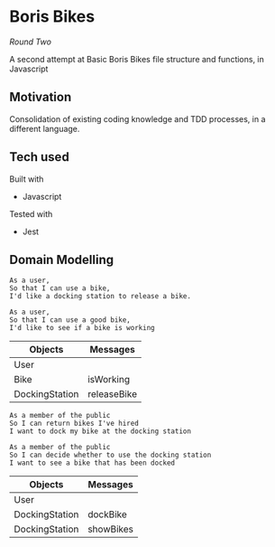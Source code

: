 # Boris Bikes

_Round Two_

A second attempt at Basic Boris Bikes file structure and functions, in Javascript

## Motivation

Consolidation of existing coding knowledge and TDD processes, in a different language.

## Tech used

Built with
- Javascript

Tested with
- Jest

## Domain Modelling

```
As a user,
So that I can use a bike,
I'd like a docking station to release a bike.

As a user,
So that I can use a good bike,
I'd like to see if a bike is working
```

Objects | Messages 
------- | -------- 
User | 
Bike | isWorking
DockingStation | releaseBike

```
As a member of the public
So I can return bikes I've hired
I want to dock my bike at the docking station

As a member of the public
So I can decide whether to use the docking station
I want to see a bike that has been docked
```

Objects | Messages 
------- | -------- 
User |
DockingStation | dockBike
DockingStation | showBikes
